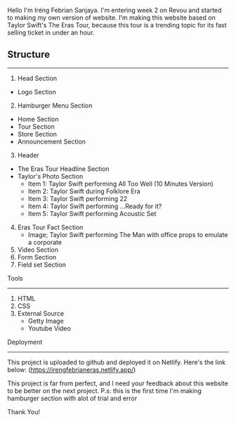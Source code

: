 Hello I'm Iréng Febrian Sanjaya. I'm entering week 2 on Revou and started to making my own version of website. I'm making this website based on Taylor Swift's The Eras Tour, because this tour is a trending topic for its fast selling ticket in under an hour.


## Structure
***

1. Head Section
  * Logo Section
2. Hamburger Menu Section
  * Home Section
  * Tour Section
  * Store Section
  * Announcement Section
3. Header
  * The Eras Tour Headline Section
  * Taylor's Photo Section
    * Item 1: Taylor Swift performing All Too Well (10 Minutes Version)
    * Item 2: Taylor Swift during Folklore Era
    * Item 3: Taylor Swift performing 22
    * Item 4: Taylor Swift performing ...Ready for it?
    * Item 5: Taylor Swift performing Acoustic Set
4. Eras Tour Fact Section
   * Image; Taylor Swift performing The Man with office props to emulate a corporate
5. Video Section
6. Form Section
7. Field set Section

Tools
***

1. HTML
2. CSS
3. External Source
   * Getty Image
   * Youtube Video

Deployment
***

This project is uploaded to github and deployed it on Netlify. Here's the link below:
(https://irengfebrianeras.netlify.app/)

This project is far from perfect, and I need your feedback about this website to be better on the next project.
P.s: this is the first time I'm making hamburger section with alot of trial and error 

Thank You!
